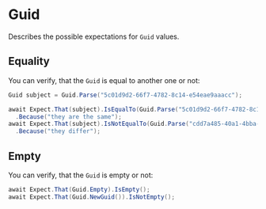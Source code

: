 # Guid

Describes the possible expectations for `Guid` values.

## Equality

You can verify, that the `Guid` is equal to another one or not:

```csharp
Guid subject = Guid.Parse("5c01d9d2-66f7-4782-8c14-e54eae9aaacc");

await Expect.That(subject).IsEqualTo(Guid.Parse("5c01d9d2-66f7-4782-8c14-e54eae9aaacc"))
  .Because("they are the same");
await Expect.That(subject).IsNotEqualTo(Guid.Parse("cdd7a485-40a1-4bba-bb8b-d0e903704b02"))
  .Because("they differ");
```

## Empty

You can verify, that the `Guid` is empty or not:

```csharp
await Expect.That(Guid.Empty).IsEmpty();
await Expect.That(Guid.NewGuid()).IsNotEmpty();
```
